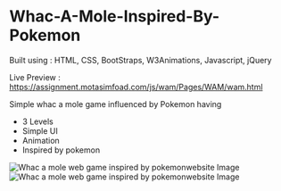 # Whac-A-Mole-Inspired-By-Pokemon

Built using : HTML, CSS, BootStraps, W3Animations, Javascript, jQuery

Live Preview : https://assignment.motasimfoad.com/js/wam/Pages/WAM/wam.html

Simple whac a mole game influenced by Pokemon having 

- 3 Levels
- Simple UI
- Animation
- Inspired by pokemon

![Whac a mole web game inspired by pokemonwebsite Image](https://motasimfoad.com/webasset/wam/2.png)
![Whac a mole web game inspired by pokemonwebsite Image](https://motasimfoad.com/webasset/wam/1.png)
